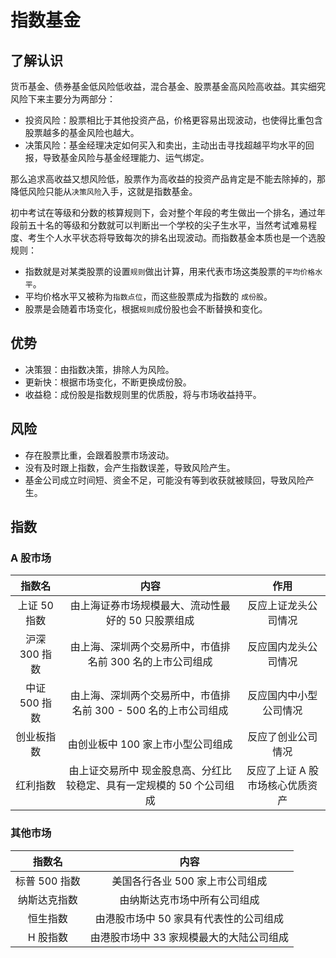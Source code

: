 # 指数基金

## 了解认识

货币基金、债券基金低风险低收益，混合基金、股票基金高风险高收益。其实细究风险下来主要分为两部分：

- 投资风险：股票相比于其他投资产品，价格更容易出现波动，也使得比重包含股票越多的基金风险也越大。
- 决策风险：基金经理决定如何买入和卖出，主动出击寻找超越平均水平的回报，导致基金风险与基金经理能力、运气绑定。

那么追求高收益又想风险低，股票作为高收益的投资产品肯定是不能去除掉的，那降低风险只能从`决策风险`入手，这就是指数基金。

初中考试在等级和分数的核算规则下，会对整个年段的考生做出一个排名，通过年段前五十名的等级和分数就可以判断出一个学校的尖子生水平，当然考试难易程度、考生个人水平状态将导致每次的排名出现波动。而指数基金本质也是一个选股规则：

- 指数就是对某类股票的设置`规则`做出计算，用来代表市场这类股票的`平均价格水平`。
- 平均价格水平又被称为`指数点位`，而这些股票成为指数的 `成份股`。
- 股票是会随着市场变化，根据`规则`成份股也会不断替换和变化。

## 优势

- 决策狠：由指数决策，排除人为风险。
- 更新快：根据市场变化，不断更换成份股。
- 收益稳：成份股是指数规则里的优质股，将与市场收益持平。

## 风险

- 存在股票比重，会跟着股票市场波动。
- 没有及时跟上指数，会产生指数误差，导致风险产生。
- 基金公司成立时间短、资金不足，可能没有等到收获就被赎回，导致风险产生。

## 指数

### A 股市场

|    指数名     |                                 内容                                  |              作用               |
| :-----------: | :-------------------------------------------------------------------: | :-----------------------------: |
| 上证 50 指数  |          由上海证券市场规模最大、流动性最好的 50 只股票组成           |      反应上证龙头公司情况       |
| 沪深 300 指数 |       由上海、深圳两个交易所中，市值排名前 300 名的上市公司组成       |      反应国内龙头公司情况       |
| 中证 500 指数 |    由上海、深圳两个交易所中，市值排名前 300 - 500 名的上市公司组成    |     反应国内中小型公司情况      |
|  创业板指数   |                   由创业板中 100 家上市小型公司组成                   |       反应了创业公司情况        |
|   红利指数    | 由上证交易所中 现金股息高、分红比较稳定、具有一定规模的 50 个公司组成 | 反应了上证 A 股市场核心优质资产 |

### 其他市场

|    指数名     |                   内容                   |
| :-----------: | :--------------------------------------: |
| 标普 500 指数 |     美国各行各业 500 家上市公司组成      |
| 纳斯达克指数  |       由纳斯达克市场中所有公司组成       |
|   恒生指数    |  由港股市场中 50 家具有代表性的公司组成  |
|   H 股指数    | 由港股市场中 33 家规模最大的大陆公司组成 |
